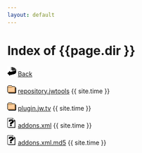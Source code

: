 ```yaml
---
layout: default
---
```

<h1>Index of {{page.dir }}</h1>
<p><img src="/icons/back.gif" alt="[DIR]" /> <a href="..">Back</a></p>
<p><img src="/icons/folder.gif" alt="[DIR]" /> <a href="repository.jwtools/">repository.jwtools</a> {{ site.time }}</p>
<p><img src="/icons/folder.gif" alt="[DIR]" /> <a href="plugin.jw.tv/">plugin.jw.tv</a> {{ site.time }}</p>
<p><img src="/icons/unknown.gif" alt="addons.xml" /> <a href="addons.xml">addons.xml</a> {{ site.time }}</p>
<p><img src="/icons/unknown.gif" alt="addons.xml.md5" /> <a href="addons.xml.md5">addons.xml.md5</a> {{ site.time }}</p>


